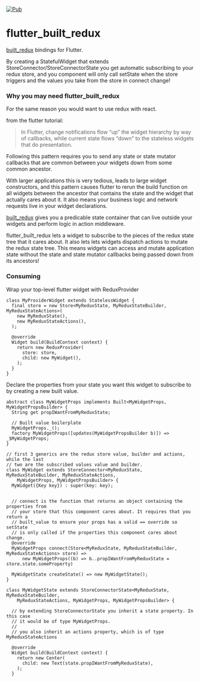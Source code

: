 [![Pub](https://img.shields.io/pub/v/flutter_built_redux.svg)](https://pub.dartlang.org/packages/flutter_built_redux)

# flutter_built_redux

[built_redux] bindings for Flutter.

By creating a StatefulWidget that extends StoreConnector/StoreConnectorState you get automatic subscribing to your redux store, and you component will only call setState when the store triggers and the values you take from the store in connect change!

### Why you may need flutter_built_redux
For the same reason you would want to use redux with react.

from the flutter tutorial:

> In Flutter, change notifications flow “up” the widget hierarchy by way of callbacks, while current state flows “down” to the stateless widgets that do presentation.

Following this pattern requires you to send any state or state mutator callbacks that are common between your widgets down from some common ancestor.

With larger applications this is very tedious, leads to large widget constructors, and this pattern causes flutter to rerun the build function on all widgets between the ancestor that contains the state and the widget that actually cares about it. It also means your business logic and network requests live in your widget declarations.

[built_redux] gives you a predicable state container that can live outside your widgets and perform logic in action middleware.

flutter_built_redux lets a widget to subscribe to the pieces of the redux state tree that it cares about. It also lets lets widgets dispatch actions to mutate the redux state tree. This means widgets can access and mutate application state without the state and state mutator callbacks being passed down from its ancestors!

### Consuming

Wrap your top-level flutter widget with ReduxProvider
```
class MyProviderWidget extends StatelessWidget {
  final store = new Store<MyReduxState, MyReduxStateBuilder, MyReduxStateActions>(
    new MyReduxState(),
    new MyReduxStateActions(),
  );

  @override
  Widget build(BuildContext context) {
    return new ReduxProvider(
      store: store,
      child: new MyWidget(),
    );
  }
}
```

Declare the properties from your state you want this widget to subscribe to by
creating a new built value.
```
abstract class MyWidgetProps implements Built<MyWidgetProps, MyWidgetPropsBuilder> {
  String get propIWantFromMyReduxState;

  // Built value boilerplate
  MyWidgetProps._();
  factory MyWidgetProps([updates(MyWidgetPropsBuilder b)]) => _$MyWidgetProps;
}

// first 3 generics are the redux store value, builder and actions, while the last
// two are the subscribed values value and builder.
class MyWidget extends StoreConnector<MyReduxState, MyReduxStateBuilder, MyReduxStateActions,
    MyWidgetProps, MyWidgetPropsBuilder> {
  MyWidget({Key key}) : super(key: key);


  // connect is the function that returns an object containing the properties from
  // your store that this component cares about. It requires that you return a
  // built_value to ensure your props has a valid == override so setState
  // is only called if the properties this component cares about change.
  @override
  MyWidgetProps connect(Store<MyReduxState, MyReduxStateBuilder, MyReduxStateActions> store) =>
      new MyWidgetProps((b) => b..propIWantFromMyReduxState = store.state.someProperty)

  MyWidgetState createState() => new MyWidgetState();
}

class MyWidgetState extends StoreConnectorState<MyReduxState, MyReduxStateBuilder,
    MyReduxStateActions, MyWidgetProps, MyWidgetPropsBuilder> {

  // by extending StoreConnectorState you inherit a state property. In this case
  // it would be of type MyWidgetProps.
  //
  // you also inherit an actions property, which is of type MyReduxStateActions

  @override
  Widget build(BuildContext context) {
    return new Center(
      child: new Text(state.propIWantFromMyReduxState),
    );
  }
```

[built_redux]: https://github.com/davidmarne/built_redux
